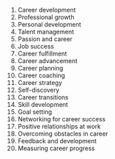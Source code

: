 1. Career development
2. Professional growth
3. Personal development
4. Talent management
5. Passion and career
6. Job success
7. Career fulfillment
8. Career advancement
9. Career planning
10. Career coaching
11. Career strategy
12. Self-discovery
13. Career transitions
14. Skill development
15. Goal setting
16. Networking for career success
17. Positive relationships at work
18. Overcoming obstacles in career
19. Feedback and development
20. Measuring career progress
